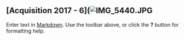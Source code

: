 ## [Acquisition 2017 - 6](![IMG_5440.JPG]({{site.baseurl}}/fichiers/IMG_5440.JPG)


Enter text in [Markdown](http://daringfireball.net/projects/markdown/). Use the toolbar above, or click the **?** button for formatting help.
